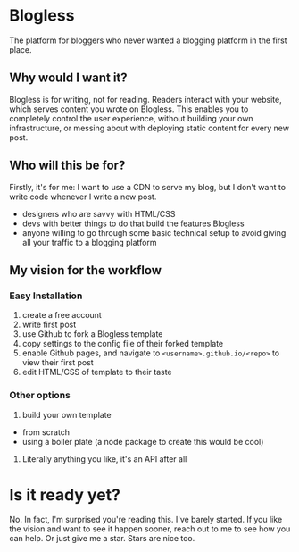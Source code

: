 # Blogless

The platform for bloggers who never wanted a blogging platform in the first place.

## Why would I want it?

Blogless is for writing, not for reading. Readers interact with your website, which serves content you wrote on Blogless. This enables you to completely control the user experience, without building your own infrastructure, or messing about with deploying static content for every new post.

## Who will this be for?

Firstly, it's for me: I want to use a CDN to serve my blog, but I don't want to write code whenever I write a new post.

- designers who are savvy with HTML/CSS
- devs with better things to do that build the features Blogless
- anyone willing to go through some basic technical setup to avoid giving all your traffic to a blogging platform

## My vision for the workflow

### Easy Installation

1.  create a free account
1.  write first post
1.  use Github to fork a Blogless template
1.  copy settings to the config file of their forked template
1.  enable Github pages, and navigate to `<username>.github.io/<repo>` to view their first post
1.  edit HTML/CSS of template to their taste

### Other options

1.  build your own template

- from scratch
- using a boiler plate (a node package to create this would be cool)

1.  Literally anything you like, it's an API after all

# Is it ready yet?

No. In fact, I'm surprised you're reading this. I've barely started. If you like the vision and want to see it happen sooner, reach out to me to see how you can help. Or just give me a star. Stars are nice too.
